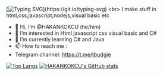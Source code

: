 [![Typing SVG](https://readme-typing-svg.demolab.com?font=Fira+Code&weight=300&duration=2000&pause=5000&color=FF9E16&repeat=false&width=216&height=32&lines=Hello!+I+am+Hakan.)](https://git.io/typing-svg) <br>
I make stuff in html,css,javascript,nodejs,visual basic etc

- 👋 Hi, I’m @HAKANKOKCU (he/him)
- 👀 I’m interested in Html javascript css visual basic and C#
- 🌱 I’m currently learning C# and Java<!--- 💞️ I’m looking to collaborate on ...-->
- 📫 How to reach me :
- Telegram channel: https://t.me/tbudgie

[![Top Langs](https://github-readme-stats.vercel.app/api/top-langs/?username=hakankokcu&langs_count=10&layout=compact)](https://github.com/anuraghazra/github-readme-stats)
[![HAKANKOKCU's GitHub stats](https://github-readme-stats.vercel.app/api?username=hakankokcu&show_icons=true)](https://github.com/anuraghazra/github-readme-stats)

<!---
HAKANKOKCU/HAKANKOKCU is a ✨ special ✨ repository because its `README.md` (this file) appears on your GitHub profile.
You can click the Preview link to take a look at your changes.
--->
